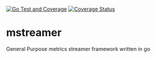 [![Go Test and Coverage](https://github.com/gracig/mstreamer/actions/workflows/main.yml/badge.svg?branch=main)](https://github.com/gracig/mstreamer/actions/workflows/main.yml)
[![Coverage Status](https://coveralls.io/repos/github/gracig/mstreamer/badge.svg)](https://coveralls.io/github/gracig/mstreamer)

# mstreamer
General Purpose metrics streamer framework written in go
